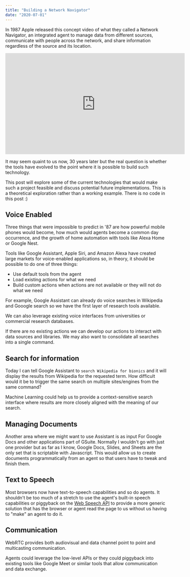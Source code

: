 ```yaml
---
title: "Building a Network Navigator"
date: "2020-07-01"
---
```


In 1987 Apple released this concept video of what they called a Network Navigator, an integrated agent to manage data from different sources, communicate with people across the network, and share information regardless of the source and its location.

<iframe width="560" height="315" src="https://www.youtube.com/embed/9bjve67p33E" frameborder="0" allow="autoplay; picture-in-picture" allowfullscreen></iframe>

It may seem quaint to us now, 30 years later but the real question is whether the tools have evolved to the point where it is possible to build such technology.

This post will explore some of the current technologies that would make such a project feasible and discuss potential future implementations. This is a theoretical exploration rather than a working example. There is no code in this post :)

## Voice Enabled

Three things that were impossible to predict in '87 are how powerful mobile phones would become, how much would agents become a common day occurrence, and the growth of home automation with tools like Alexa Home or Google Nest.

Tools like Google Assistant, Apple Siri, and Amazon Alexa have created large markets for voice-enabled applications so, in theory, it should be possible to do one of three things:

- Use default tools from the agent
- Load existing actions for what we need
- Build custom actions when actions are not available or they will not do what we need

For example, Google Assistant can already do voice searches in Wikipedia and Gooogle search so we have the first layer of research tools available.

We can also leverage existing voice interfaces from universities or commercial research databases.

If there are no existing actions we can develop our actions to interact with data sources and libraries. We may also want to consolidate all searches into a single command.

## Search for information

Today I can tell Google Assistant to `search Wikipedia for bionics` and it will display the results from Wikipedia for the requested term. How difficult would it be to trigger the same search on multiple sites/engines from the same command?

Machine Learning could help us to provide a context-sensitive search interface where results are more closely aligned with the meaning of our search.

## Managing Documents

Another area where we might want to use Assistant is as input For Google Docs and other applications part of GSuite. Normally I wouldn't go with just one provider but as far as I know, Google Docs, Slides, and Sheets are the only set that is scriptable with Javascript. This would allow us to create documents programmatically from an agent so that users have to tweak and finish them.

## Text to Speech

Most browsers now have text-to-speech capabilities and so do agents. It shouldn't be too much of a stretch to use the agent's built-in speech capabilities or piggyback on the [Web Speech API](https://wicg.github.io/speech-api/) to provide a more generic solution that has the browser or agent read the page to us without us having to "make" an agent to do it.

## Communication

WebRTC provides both audiovisual and data channel point to point and multicasting communication.

Agents could leverage the low-level APIs or they could piggyback into existing tools like Google Meet or similar tools that allow communication and data exchange.
